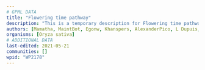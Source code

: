```yaml
---
# GPML DATA
title: "Flowering time pathway"
description: "This is a temporary description for Flowering time pathway"
authors: [Mamatha, MaintBot, Egonw, Khanspers, AlexanderPico, L Dupuis, Eweitz]
organisms: [Oryza sativa]
# ADDITIONAL DATA
last-edited: 2021-05-21
communities: []
wpid: "WP2178"
---
```

